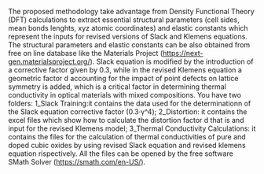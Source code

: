 The proposed methodology take advantage from Density Functional Theory (DFT) calculations to extract essential structural parameters (cell sides, mean bonds lenghts, xyz atomic coordinates) and elastic constants which represent the inputs for revised versions of Slack and Klemens equations. The structural parameters and elastic constants can be also obtained from free on line database like the Materials Project (https://next-gen.materialsproject.org/).
Slack equation is modified by the introduction of a corrective factor given by 0.3, while in the revised Klemens equation a geometric factor d accounting for the impact of point defects on lattice symmetry is added, which is a critical factor in determining thermal conductivity in optical materials with mixed compositions.
You have two folders:
1_Slack Training:it contains the data used for the determinationn of the Slack equation corrective factor (0.3·γ^4);
2_Distortion: it contains the excel files which show how to calculate the distortion factor d that is and input for the revised Klemens model;
3_Thermal Conductivity Calculations: it contains the files for the calculation of thermal conductivities of pure and doped cubic oxides 
by using revised Slack equation and revised klemens equation rispectively.
All the files can be opened by the free software SMath Solver (https://smath.com/en-US/).
